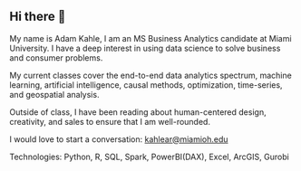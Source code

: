 ## Hi there 👋

My name is Adam Kahle, I am an MS Business Analytics candidate at Miami University. 
I have a deep interest in using data science to solve business and consumer problems.

My current classes cover the end-to-end data analytics spectrum, machine learning, artificial intelligence,
causal methods, optimization, time-series, and geospatial analysis.

Outside of class, I have been reading about human-centered design, creativity, and sales to ensure that I am well-rounded.

I would love to start a conversation: kahlear@miamioh.edu

Technologies: Python, R, SQL, Spark, PowerBI(DAX), Excel, ArcGIS, Gurobi
